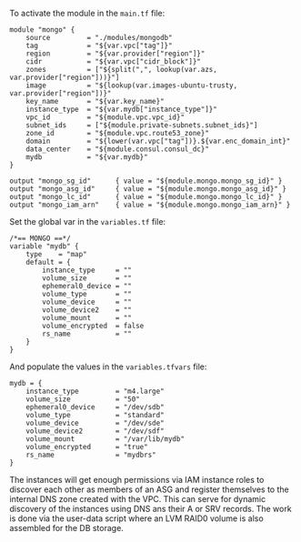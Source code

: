 To activate the module in the `main.tf` file:

```
module "mongo" {
    source         = "./modules/mongodb"
    tag            = "${var.vpc["tag"]}"
    region         = "${var.provider["region"]}"
    cidr           = "${var.vpc["cidr_block"]}"
    zones          = ["${split(",", lookup(var.azs, var.provider["region"]))}"]
    image          = "${lookup(var.images-ubuntu-trusty, var.provider["region"])}"
    key_name       = "${var.key_name}"
    instance_type  = "${var.mydb["instance_type"]}"
    vpc_id         = "${module.vpc.vpc_id}"
    subnet_ids     = ["${module.private-subnets.subnet_ids}"]
    zone_id        = "${module.vpc.route53_zone}"
    domain         = "${lower(var.vpc["tag"])}.${var.enc_domain_int}"
    data_center    = "${module.consul.consul_dc}"
    mydb           = "${var.mydb}"
}

output "mongo_sg_id"      { value = "${module.mongo.mongo_sg_id}" }
output "mongo_asg_id"     { value = "${module.mongo.mongo_asg_id}" }
output "mongo_lc_id"      { value = "${module.mongo.mongo_lc_id}" }
output "mongo_iam_arn"    { value = "${module.mongo.mongo_iam_arn}" }
```

Set the global var in the `variables.tf` file:

```
/*== MONGO ==*/
variable "mydb" {
    type    = "map"
    default = {
        instance_type     = ""
        volume_size       = ""
        ephemeral0_device = ""
        volume_type       = ""
        volume_device     = ""
        volume_device2    = ""
        volume_mount      = ""
        volume_encrypted  = false
        rs_name           = ""
    }
}
```

And populate the values in the `variables.tfvars` file:

```
mydb = {
    instance_type         = "m4.large"
    volume_size           = "50"
    ephemeral0_device     = "/dev/sdb"
    volume_type           = "standard"
    volume_device         = "/dev/sde"
    volume_device2        = "/dev/sdf"
    volume_mount          = "/var/lib/mydb"
    volume_encrypted      = "true"
    rs_name               = "mydbrs"
}
```

The instances will get enough permissions via IAM instance roles to discover each other as members of an ASG and register themselves to the internal DNS zone created with the VPC. This can serve for dynamic discovery of the instances using DNS ans their A or SRV records. The work is done via the user-data script where an LVM RAID0 volume is also assembled for the DB storage. 